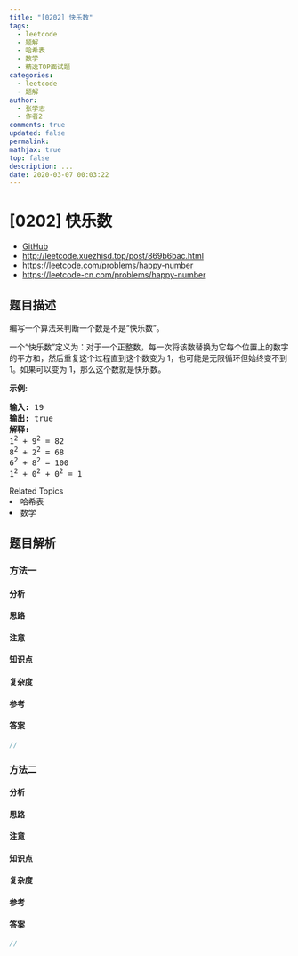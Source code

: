```yaml
---
title: "[0202] 快乐数"
tags:
  - leetcode
  - 题解
  - 哈希表
  - 数学
  - 精选TOP面试题
categories:
  - leetcode
  - 题解
author:
  - 张学志
  - 作者2
comments: true
updated: false
permalink:
mathjax: true
top: false
description: ...
date: 2020-03-07 00:03:22
---
```



# [0202] 快乐数
* [GitHub](https://github.com/algoboy101/LeetCodeCrowdsource/tree/master/_posts/QA/%5B0202%5D%20%E5%BF%AB%E4%B9%90%E6%95%B0.md)
* http://leetcode.xuezhisd.top/post/869b6bac.html
* https://leetcode.com/problems/happy-number
* https://leetcode-cn.com/problems/happy-number


## 题目描述

<p>编写一个算法来判断一个数是不是&ldquo;快乐数&rdquo;。</p>

<p>一个&ldquo;快乐数&rdquo;定义为：对于一个正整数，每一次将该数替换为它每个位置上的数字的平方和，然后重复这个过程直到这个数变为 1，也可能是无限循环但始终变不到 1。如果可以变为 1，那么这个数就是快乐数。</p>

<p><strong>示例:&nbsp;</strong></p>

<pre><strong>输入:</strong> 19
<strong>输出:</strong> true
<strong>解释: 
</strong>1<sup>2</sup> + 9<sup>2</sup> = 82
8<sup>2</sup> + 2<sup>2</sup> = 68
6<sup>2</sup> + 8<sup>2</sup> = 100
1<sup>2</sup> + 0<sup>2</sup> + 0<sup>2</sup> = 1
</pre>
<div><div>Related Topics</div><div><li>哈希表</li><li>数学</li></div></div>


## 题目解析


### 方法一

#### 分析

#### 思路

#### 注意

#### 知识点

#### 复杂度

#### 参考

#### 答案

```cpp
//
```


### 方法二

#### 分析

#### 思路

#### 注意

#### 知识点

#### 复杂度

#### 参考

#### 答案

```cpp
//
```


